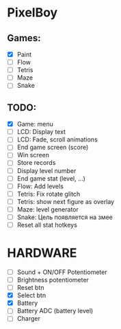 # PixelBoy

## Games:
- [X] Paint
- [ ] Flow
- [ ] Tetris
- [ ] Maze
- [ ] Snake

## TODO:
- [X] Game: menu
- [ ] LCD: Display text
- [ ] LCD: Fade, scroll animations
- [ ] End game screen (score)
- [ ] Win screen
- [ ] Store records
- [ ] Display level number
- [ ] End game stat (level, ...)
- [ ] Flow: Add levels
- [ ] Tetris: Fix rotate glitch
- [ ] Tetris: show next figure as overlay
- [ ] Maze: level generator
- [ ] Snake: Цель появляется на змее 
- [ ] Reset all stat hotkeys

# HARDWARE
- [ ] Sound + ON/OFF Potentiometer
- [ ] Brightness potentiometer
- [ ] Reset btn
- [X] Select btn
- [X] Battery
- [ ] Battery ADC (battery level)
- [ ] Charger